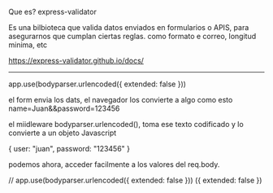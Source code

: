 Que es? express-validator

Es una bilbioteca que valida datos enviados en formularios o APIS, para asegurarnos que cumplan ciertas reglas.
como formato e correo, longitud minima, etc


https://express-validator.github.io/docs/


----------------
app.use(bodyparser.urlencoded({ extended: false }))

el form envia los dats, el navegador los convierte a algo como esto
name=Juan&&password=123456

el miidleware bodyparser.urlencoded(), toma ese texto codificado y lo convierte a un objeto Javascript

{
    user: "juan",
    password: "123456"
}

podemos ahora, acceder facilmente a los valores del req.body.

// 
app.use(bodyparser.urlencoded({ extended: false }))
({ extended: false })

